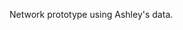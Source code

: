 <param ve-config layout="vtl">

<param ve-component 
       name="d3plus-network"
       src="/components/D3PlusNetwork.vue"
       selectors="tag:d3plus-network"
       icon="fa-sitemap"
       label="D3plus Network"
       dependencies="https://d3plus.org/js/d3plus-network.v0.6.full.min.js">

Network prototype using Ashley's data.
<param ve-d3plus-network url="https://raw.githubusercontent.com/buchanana01/PH_Test/master/network.json">